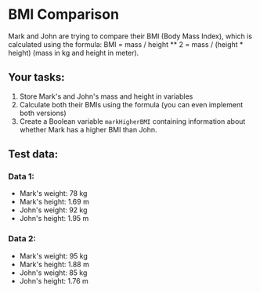 # BMI Comparison

Mark and John are trying to compare their BMI (Body Mass Index), which is calculated using the formula:
BMI = mass / height ** 2 = mass / (height * height) (mass in kg and height in meter).

## Your tasks:
1. Store Mark's and John's mass and height in variables
2. Calculate both their BMIs using the formula (you can even implement both versions)
3. Create a Boolean variable `markHigherBMI` containing information about whether Mark has a higher BMI than John.

## Test data:
### Data 1:
- Mark's weight: 78 kg
- Mark's height: 1.69 m
- John's weight: 92 kg
- John's height: 1.95 m

### Data 2:
- Mark's weight: 95 kg
- Mark's height: 1.88 m
- John's weight: 85 kg
- John's height: 1.76 m
